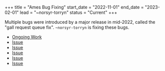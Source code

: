 +++
title = "Ames Bug Fixing"
start_date = "2022-11-01"
end_date = "2023-02-01"
lead = "~norsyr-torryn"
status = "Current"
+++

Multiple bugs were introduced by a major release in mid-2022, called the "gall
request queue fix".  `~norsyr-torryn` is fixing these bugs.

- [Ongoing Work](https://github.com/urbit/urbit/pull/6046)
- [Issue](https://github.com/urbit/urbit/issues/6065)
- [Issue](https://github.com/urbit/urbit/issues/6050)
- [Issue](https://github.com/urbit/urbit/issues/6032)
- [Issue](https://github.com/urbit/urbit/issues/5986)
- [Issue](https://github.com/urbit/urbit/issues/5979)
